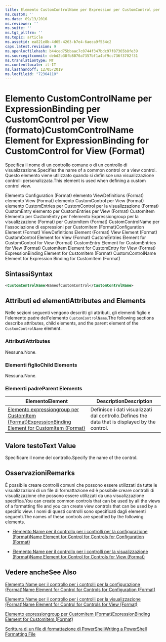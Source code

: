 ```yaml
---
title: Elemento CustomControlName per Expression per CustomControl per View (Format) | Microsoft Docs
ms.custom: ''
ms.date: 09/13/2016
ms.reviewer: ''
ms.suite: ''
ms.tgt_pltfrm: ''
ms.topic: article
ms.assetid: ea821e8b-4d65-4263-b7e4-6aeca9f534c2
caps.latest.revision: 9
ms.openlocfilehash: b44ced75bbaac7c0744f347bdc97f87365b8fe39
ms.sourcegitcommit: debd2b38fb8070a7357bf1a4bf9cc736f3702f31
ms.translationtype: MT
ms.contentlocale: it-IT
ms.lasthandoff: 12/05/2019
ms.locfileid: "72364110"
---
```

# <a name="customcontrolname-element-for-expressionbinding-for-customcontrol-for-view-format"></a><span data-ttu-id="6f108-102">Elemento CustomControlName per ExpressionBinding per CustomControl per View (formato)</span><span class="sxs-lookup"><span data-stu-id="6f108-102">CustomControlName Element for ExpressionBinding for CustomControl for View (Format)</span></span>

<span data-ttu-id="6f108-103">Specifica il nome di un controllo comune o di un controllo di visualizzazione.</span><span class="sxs-lookup"><span data-stu-id="6f108-103">Specifies the name of a common control or a view control.</span></span> <span data-ttu-id="6f108-104">Questo elemento viene utilizzato quando si definisce una visualizzazione controlli personalizzata.</span><span class="sxs-lookup"><span data-stu-id="6f108-104">This element is used when defining a custom control view.</span></span>

<span data-ttu-id="6f108-105">Elemento Configuration (Format) elemento ViewDefinitions (Format) elemento View (Format) elemento CustomControl per View (Format) elemento CustomEntries per CustomControl per la visualizzazione (Format) CustomEntry elemento per CustomEntries per View (Format) CustomItem Elemento per CustomEntry per l'elemento Expressiongroup per la visualizzazione (Format) per CustomItem (Format) CustomControlName per l'associazione di espressioni per CustomItem (Format)</span><span class="sxs-lookup"><span data-stu-id="6f108-105">Configuration Element (Format) ViewDefinitions Element (Format) View Element (Format) CustomControl Element for View (Format) CustomEntries Element for CustomControl for View (Format) CustomEntry Element for CustomEntries for View (Format) CustomItem Element for CustomEntry for View (Format) ExpressionBinding Element for CustomItem (Format) CustomControlName Element for Expression Binding for CustomItem (Format)</span></span>

## <a name="syntax"></a><span data-ttu-id="6f108-106">Sintassi</span><span class="sxs-lookup"><span data-stu-id="6f108-106">Syntax</span></span>

```xml
<CustomControlName>NameofCustomControl</CustomControlName>
```

## <a name="attributes-and-elements"></a><span data-ttu-id="6f108-107">Attributi ed elementi</span><span class="sxs-lookup"><span data-stu-id="6f108-107">Attributes and Elements</span></span>

<span data-ttu-id="6f108-108">Nelle sezioni seguenti vengono descritti gli attributi, gli elementi figlio e l'elemento padre dell'elemento `CustomControlName`.</span><span class="sxs-lookup"><span data-stu-id="6f108-108">The following sections describe attributes, child elements, and the parent element of the `CustomControlName` element.</span></span>

### <a name="attributes"></a><span data-ttu-id="6f108-109">Attributi</span><span class="sxs-lookup"><span data-stu-id="6f108-109">Attributes</span></span>

<span data-ttu-id="6f108-110">Nessuna.</span><span class="sxs-lookup"><span data-stu-id="6f108-110">None.</span></span>

### <a name="child-elements"></a><span data-ttu-id="6f108-111">Elementi figlio</span><span class="sxs-lookup"><span data-stu-id="6f108-111">Child Elements</span></span>

<span data-ttu-id="6f108-112">Nessuna.</span><span class="sxs-lookup"><span data-stu-id="6f108-112">None.</span></span>

### <a name="parent-elements"></a><span data-ttu-id="6f108-113">Elementi padre</span><span class="sxs-lookup"><span data-stu-id="6f108-113">Parent Elements</span></span>

|<span data-ttu-id="6f108-114">Elemento</span><span class="sxs-lookup"><span data-stu-id="6f108-114">Element</span></span>|<span data-ttu-id="6f108-115">Description</span><span class="sxs-lookup"><span data-stu-id="6f108-115">Description</span></span>|
|-------------|-----------------|
|[<span data-ttu-id="6f108-116">Elemento expressiongroup per CustomItem (Format)</span><span class="sxs-lookup"><span data-stu-id="6f108-116">ExpressionBinding Element for CustomItem (Format)</span></span>](./expressionbinding-element-for-customitem-for-controls-for-configuration-format.md)|<span data-ttu-id="6f108-117">Definisce i dati visualizzati dal controllo.</span><span class="sxs-lookup"><span data-stu-id="6f108-117">Defines the data that is displayed by the control.</span></span>|

## <a name="text-value"></a><span data-ttu-id="6f108-118">Valore testo</span><span class="sxs-lookup"><span data-stu-id="6f108-118">Text Value</span></span>

<span data-ttu-id="6f108-119">Specificare il nome del controllo.</span><span class="sxs-lookup"><span data-stu-id="6f108-119">Specify the name of the control.</span></span>

## <a name="remarks"></a><span data-ttu-id="6f108-120">Osservazioni</span><span class="sxs-lookup"><span data-stu-id="6f108-120">Remarks</span></span>

<span data-ttu-id="6f108-121">È possibile creare controlli comuni che possono essere utilizzati da tutte le visualizzazioni di un file di formattazione ed è possibile creare controlli di visualizzazione che possono essere utilizzati da una visualizzazione specifica.</span><span class="sxs-lookup"><span data-stu-id="6f108-121">You can create common controls that can be used by all the views of a formatting file and you can create view controls that can be used by a specific view.</span></span> <span data-ttu-id="6f108-122">I nomi di questi controlli sono specificati dagli elementi seguenti.</span><span class="sxs-lookup"><span data-stu-id="6f108-122">The names of these controls are specified by the following elements.</span></span>

- [<span data-ttu-id="6f108-123">Elemento Name per il controllo per i controlli per la configurazione (Format)</span><span class="sxs-lookup"><span data-stu-id="6f108-123">Name Element for Control for Controls for Configuration (Format)</span></span>](./name-element-for-control-for-controls-for-configuration-format.md)

- [<span data-ttu-id="6f108-124">Elemento Name per il controllo per i controlli per la visualizzazione (Format)</span><span class="sxs-lookup"><span data-stu-id="6f108-124">Name Element for Control for Controls for View (Format)</span></span>](./name-element-for-control-for-controls-for-view-format.md)

## <a name="see-also"></a><span data-ttu-id="6f108-125">Vedere anche</span><span class="sxs-lookup"><span data-stu-id="6f108-125">See Also</span></span>

[<span data-ttu-id="6f108-126">Elemento Name per il controllo per i controlli per la configurazione (Format)</span><span class="sxs-lookup"><span data-stu-id="6f108-126">Name Element for Control for Controls for Configuration (Format)</span></span>](./name-element-for-control-for-controls-for-configuration-format.md)

[<span data-ttu-id="6f108-127">Elemento Name per il controllo per i controlli per la visualizzazione (Format)</span><span class="sxs-lookup"><span data-stu-id="6f108-127">Name Element for Control for Controls for View (Format)</span></span>](./name-element-for-control-for-controls-for-view-format.md)

[<span data-ttu-id="6f108-128">Elemento expressiongroup per CustomItem (Format)</span><span class="sxs-lookup"><span data-stu-id="6f108-128">ExpressionBinding Element for CustomItem (Format)</span></span>](./expressionbinding-element-for-customitem-for-controls-for-configuration-format.md)

[<span data-ttu-id="6f108-129">Scrittura di un file di formattazione di PowerShell</span><span class="sxs-lookup"><span data-stu-id="6f108-129">Writing a PowerShell Formatting File</span></span>](./writing-a-powershell-formatting-file.md)
